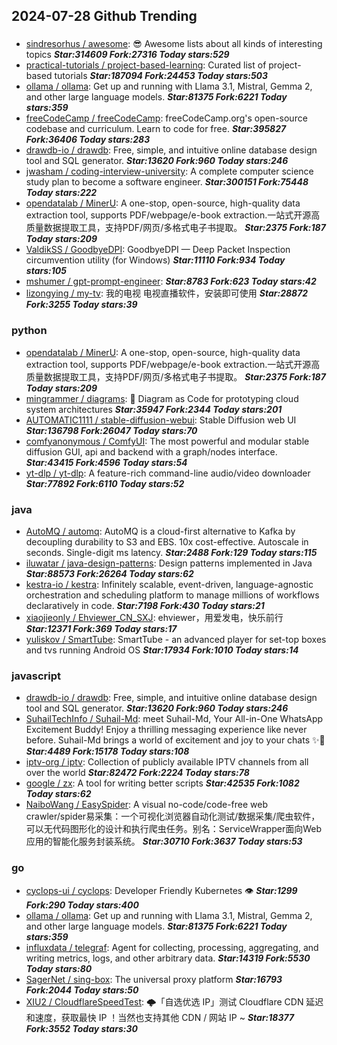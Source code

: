 ## 2024-07-28 Github Trending

### 
* [sindresorhus / awesome](https://github.com/sindresorhus/awesome): 😎 Awesome lists about all kinds of interesting topics ***Star:314609 Fork:27316 Today stars:529***
* [practical-tutorials / project-based-learning](https://github.com/practical-tutorials/project-based-learning): Curated list of project-based tutorials ***Star:187094 Fork:24453 Today stars:503***
* [ollama / ollama](https://github.com/ollama/ollama): Get up and running with Llama 3.1, Mistral, Gemma 2, and other large language models. ***Star:81375 Fork:6221 Today stars:359***
* [freeCodeCamp / freeCodeCamp](https://github.com/freeCodeCamp/freeCodeCamp): freeCodeCamp.org's open-source codebase and curriculum. Learn to code for free. ***Star:395827 Fork:36406 Today stars:283***
* [drawdb-io / drawdb](https://github.com/drawdb-io/drawdb): Free, simple, and intuitive online database design tool and SQL generator. ***Star:13620 Fork:960 Today stars:246***
* [jwasham / coding-interview-university](https://github.com/jwasham/coding-interview-university): A complete computer science study plan to become a software engineer. ***Star:300151 Fork:75448 Today stars:222***
* [opendatalab / MinerU](https://github.com/opendatalab/MinerU): A one-stop, open-source, high-quality data extraction tool, supports PDF/webpage/e-book extraction.一站式开源高质量数据提取工具，支持PDF/网页/多格式电子书提取。 ***Star:2375 Fork:187 Today stars:209***
* [ValdikSS / GoodbyeDPI](https://github.com/ValdikSS/GoodbyeDPI): GoodbyeDPI — Deep Packet Inspection circumvention utility (for Windows) ***Star:11110 Fork:934 Today stars:105***
* [mshumer / gpt-prompt-engineer](https://github.com/mshumer/gpt-prompt-engineer):  ***Star:8783 Fork:623 Today stars:42***
* [lizongying / my-tv](https://github.com/lizongying/my-tv): 我的电视 电视直播软件，安装即可使用 ***Star:28872 Fork:3255 Today stars:39***

### python
* [opendatalab / MinerU](https://github.com/opendatalab/MinerU): A one-stop, open-source, high-quality data extraction tool, supports PDF/webpage/e-book extraction.一站式开源高质量数据提取工具，支持PDF/网页/多格式电子书提取。 ***Star:2375 Fork:187 Today stars:209***
* [mingrammer / diagrams](https://github.com/mingrammer/diagrams): 🎨 Diagram as Code for prototyping cloud system architectures ***Star:35947 Fork:2344 Today stars:201***
* [AUTOMATIC1111 / stable-diffusion-webui](https://github.com/AUTOMATIC1111/stable-diffusion-webui): Stable Diffusion web UI ***Star:136798 Fork:26047 Today stars:70***
* [comfyanonymous / ComfyUI](https://github.com/comfyanonymous/ComfyUI): The most powerful and modular stable diffusion GUI, api and backend with a graph/nodes interface. ***Star:43415 Fork:4596 Today stars:54***
* [yt-dlp / yt-dlp](https://github.com/yt-dlp/yt-dlp): A feature-rich command-line audio/video downloader ***Star:77892 Fork:6110 Today stars:52***

### java
* [AutoMQ / automq](https://github.com/AutoMQ/automq): AutoMQ is a cloud-first alternative to Kafka by decoupling durability to S3 and EBS. 10x cost-effective. Autoscale in seconds. Single-digit ms latency. ***Star:2488 Fork:129 Today stars:115***
* [iluwatar / java-design-patterns](https://github.com/iluwatar/java-design-patterns): Design patterns implemented in Java ***Star:88573 Fork:26264 Today stars:62***
* [kestra-io / kestra](https://github.com/kestra-io/kestra): Infinitely scalable, event-driven, language-agnostic orchestration and scheduling platform to manage millions of workflows declaratively in code. ***Star:7198 Fork:430 Today stars:21***
* [xiaojieonly / Ehviewer_CN_SXJ](https://github.com/xiaojieonly/Ehviewer_CN_SXJ): ehviewer，用爱发电，快乐前行 ***Star:12371 Fork:369 Today stars:17***
* [yuliskov / SmartTube](https://github.com/yuliskov/SmartTube): SmartTube - an advanced player for set-top boxes and tvs running Android OS ***Star:17934 Fork:1010 Today stars:14***

### javascript
* [drawdb-io / drawdb](https://github.com/drawdb-io/drawdb): Free, simple, and intuitive online database design tool and SQL generator. ***Star:13620 Fork:960 Today stars:246***
* [SuhailTechInfo / Suhail-Md](https://github.com/SuhailTechInfo/Suhail-Md): meet Suhail-Md, Your All-in-One WhatsApp Excitement Buddy! Enjoy a thrilling messaging experience like never before. Suhail-Md brings a world of excitement and joy to your chats ✨🤖 ***Star:4489 Fork:15178 Today stars:108***
* [iptv-org / iptv](https://github.com/iptv-org/iptv): Collection of publicly available IPTV channels from all over the world ***Star:82472 Fork:2224 Today stars:78***
* [google / zx](https://github.com/google/zx): A tool for writing better scripts ***Star:42535 Fork:1082 Today stars:62***
* [NaiboWang / EasySpider](https://github.com/NaiboWang/EasySpider): A visual no-code/code-free web crawler/spider易采集：一个可视化浏览器自动化测试/数据采集/爬虫软件，可以无代码图形化的设计和执行爬虫任务。别名：ServiceWrapper面向Web应用的智能化服务封装系统。 ***Star:30710 Fork:3637 Today stars:53***

### go
* [cyclops-ui / cyclops](https://github.com/cyclops-ui/cyclops): Developer Friendly Kubernetes 👁️ ***Star:1299 Fork:290 Today stars:400***
* [ollama / ollama](https://github.com/ollama/ollama): Get up and running with Llama 3.1, Mistral, Gemma 2, and other large language models. ***Star:81375 Fork:6221 Today stars:359***
* [influxdata / telegraf](https://github.com/influxdata/telegraf): Agent for collecting, processing, aggregating, and writing metrics, logs, and other arbitrary data. ***Star:14319 Fork:5530 Today stars:80***
* [SagerNet / sing-box](https://github.com/SagerNet/sing-box): The universal proxy platform ***Star:16793 Fork:2044 Today stars:50***
* [XIU2 / CloudflareSpeedTest](https://github.com/XIU2/CloudflareSpeedTest): 🌩「自选优选 IP」测试 Cloudflare CDN 延迟和速度，获取最快 IP ！当然也支持其他 CDN / 网站 IP ~ ***Star:18377 Fork:3552 Today stars:30***

